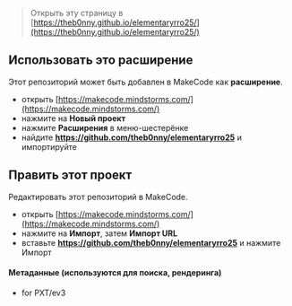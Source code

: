 
> Открыть эту страницу в [https://theb0nny.github.io/elementaryrro25/](https://theb0nny.github.io/elementaryrro25/)

## Использовать это расширение

Этот репозиторий может быть добавлен в MakeCode как **расширение**.

* открыть [https://makecode.mindstorms.com/](https://makecode.mindstorms.com/)
* нажмите на **Новый проект**
* нажмите **Расширения** в меню-шестерёнке
* найдите **https://github.com/theb0nny/elementaryrro25** и импортируйте

## Править этот проект

Редактировать этот репозиторий в MakeCode.

* открыть [https://makecode.mindstorms.com/](https://makecode.mindstorms.com/)
* нажмите на **Импорт**, затем **Импорт URL**
* вставьте **https://github.com/theb0nny/elementaryrro25** и нажмите Импорт

#### Метаданные (используются для поиска, рендеринга)

* for PXT/ev3
<script src="https://makecode.com/gh-pages-embed.js"></script><script>makeCodeRender("{{ site.makecode.home_url }}", "{{ site.github.owner_name }}/{{ site.github.repository_name }}");</script>
